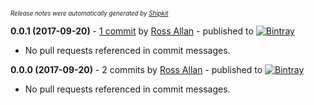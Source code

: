 <sup><sup>*Release notes were automatically generated by [Shipkit](http://shipkit.org/)*</sup></sup>

**0.0.1 (2017-09-20)** - [1 commit](https://github.com/MinimallyCorrect/DefaultsPlugin/compare/v0.0.0...v0.0.1) by [Ross Allan](https://github.com/nallar) - published to [![Bintray](https://img.shields.io/badge/Bintray-0.0.1-green.svg)](https://bintray.com/minimallycorrect/minimallycorrectmaven/DefaultsPlugin/0.0.1)
 - No pull requests referenced in commit messages.

**0.0.0 (2017-09-20)** - 2 commits by [Ross Allan](https://github.com/nallar) - published to [![Bintray](https://img.shields.io/badge/Bintray-0.0.0-green.svg)](https://bintray.com/minimallycorrect/minimallycorrectmaven/DefaultsPlugin/0.0.0)
 - No pull requests referenced in commit messages.

